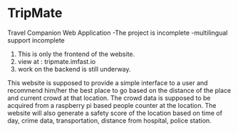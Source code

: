 # TripMate
Travel Companion Web Application
-The project is incomplete
-multilingual support incomplete

1. This is only the frontend of the website.
2. view at : tripmate.imfast.io
3. work on the backend is still underway.

This website is supposed to provide a simple interface to a user and recommend him/her the best place to go
based on the distance of the place and current crowd at that location. The crowd data is supposed to be acquired
from a raspberry pi based people counter at the location. The  website will also generate a safety score of the
location based on time of day, crime data, transportation, distance from hospital, police station.
